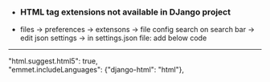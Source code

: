 * ### HTML tag extensions not available in DJango project

* files -> preferences -> extensons -> file config search on search bar -> edit json settings -> in settings.json file: add below code
---
"html.suggest.html5": true, <br>
"emmet.includeLanguages": {"django-html": "html"},
